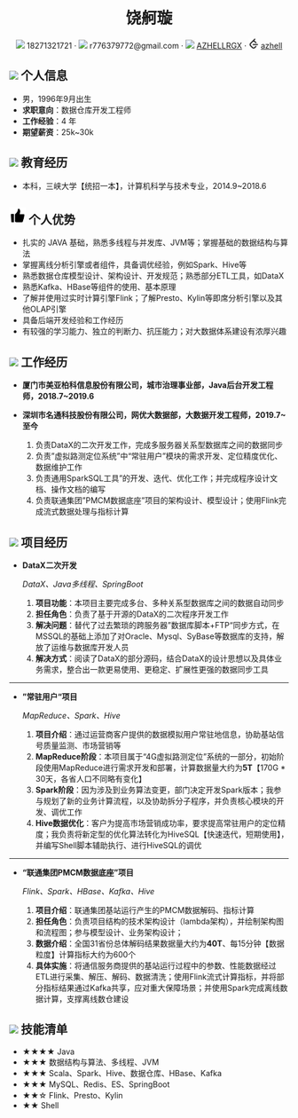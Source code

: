  <center>
     <h1>饶舸璇</h1>
     <div>
         <span>
             <img src="assets/phone-solid.svg" width="18px">
             18271321721
         </span>
         ·
         <span>
             <img src="assets/envelope-solid.svg" width="18px">
             r776379772@gmail.com
         </span>
         · 	
         <span>
             <img src="assets/github-brands.svg" width="18px">
             <a href="https://github.com/AZHELLRGX">AZHELLRGX</a>
         </span>
         · 	
         <span>
             <img src="assets/leetcode.svg" width="18px">
             <a href="https://leetcode-cn.com/u/azhell/">azhell</a>
         </span>
     </div>
 </center>

 ## <img src="assets/info-circle-solid.svg" width="30px"> 个人信息 

 - 男，1996年9月出生
 - **求职意向**：数据仓库开发工程师
 - **工作经验**：4 年
 - **期望薪资**：25k~30k

## <img src="assets/graduation-cap-solid.svg" width="30px"> 教育经历

- 本科，三峡大学【统招一本】，计算机科学与技术专业，2014.9~2018.6

## <img src="assets/personal-advantage.svg" width="30px"> 个人优势

- 扎实的 JAVA 基础，熟悉多线程与并发库、JVM等；掌握基础的数据结构与算法
- 掌握离线分析引擎或者组件，具备调优经验，例如Spark、Hive等
- 熟悉数据仓库模型设计、架构设计、开发规范；熟悉部分ETL工具，如DataX
- 熟悉Kafka、HBase等组件的使用、基本原理
- 了解并使用过实时计算引擎Flink；了解Presto、Kylin等即席分析引擎以及其他OLAP引擎
- 具备后端开发经验和工作经历
- 有较强的学习能力、独立的判断力、抗压能力；对大数据体系建设有浓厚兴趣

## <img src="assets/briefcase-solid.svg" width="30px"> 工作经历

- __厦门市美亚柏科信息股份有限公司，城市治理事业部，Java后台开发工程师，2018.7~2019.6__

- **深圳市名通科技股份有限公司，网优大数据部，大数据开发工程师，2019.7~至今**
   1. 负责DataX的二次开发工作，完成多服务器关系型数据库之间的数据同步
   2. 负责”虚拟路测定位系统”中“常驻用户”模块的需求开发、定位精度优化、数据维护工作
   3. 负责通用SparkSQL工具”的开发、迭代、优化工作；并完成程序设计文档、操作文档的编写
   4. 负责联通集团”PMCM数据底座”项目的架构设计、模型设计；使用Flink完成流式数据处理与指标计算

## <img src="assets/project-diagram-solid.svg" width="30px"> 项目经历

- **DataX二次开发**

  *DataX、Java多线程、SpringBoot*

  1. **项目功能**：本项目主要完成多台、多种关系型数据库之间的数据自动同步
  2. **担任角色**：负责了基于开源的DataX的二次程序开发工作
  3. **解决问题**：替代了过去繁琐的跨服务器”数据库脚本+FTP“同步方式，在MSSQL的基础上添加了对Oracle、Mysql、SyBase等数据库的支持，解放了运维与数据库开发人员
  4. **解决方式**：阅读了DataX的部分源码，结合DataX的设计思想以及具体业务需求，整合出一款更易使用、更稳定、扩展性更强的数据同步工具

****

- **”常驻用户“项目**

  *MapReduce、Spark、Hive*

  1. **项目介绍**：通过运营商客户提供的数据模拟用户常驻地信息，协助基站信号质量监测、市场营销等
  2. **MapReduce阶段**：本项目属于“4G虚拟路测定位”系统的一部分，初始阶段使用MapReduce进行需求开发和部署，计算数据量大约为**5T**【170G * 30天，各省人口不同略有变化】
  3. **Spark阶段**：因为涉及到业务算法变更，部门决定开发Spark版本；我参与规划了新的业务计算流程，以及协助拆分子程序，并负责核心模块的开发、调优工作
  4. **Hive数据优化**：客户为提高市场营销成功率，要求提高常驻用户的定位精度；我负责将新定型的优化算法转化为HiveSQL【快速迭代，短期使用】，并编写Shell脚本辅助执行、进行HiveSQL的调优

****

- **“联通集团PMCM数据底座”项目**

  *Flink、Spark、HBase、Kafka、Hive*

  1. **项目介绍**：联通集团基站运行产生的PMCM数据解码、指标计算
  2. **担任角色**：负责项目结构的技术架构设计（lambda架构），并绘制架构图和流程图；参与模型设计、业务架构设计；
  3. **数据介绍**：全国31省份总体解码结果数据量大约为**40T**、每15分钟【数据粒度】计算指标大约为600个
  4. **具体实施**：将通信服务商提供的基站运行过程中的参数、性能数据经过ETL进行采集、解压、解码、数据清洗；使用Flink流式计算指标，并将部分指标结果通过Kafka共享，应对重大保障场景；并使用Spark完成离线数据计算，支撑离线数仓建设

## <img src="assets/tools-solid.svg" width="30px"> 技能清单

- ★★★★ Java
- ★★★ 数据结构与算法、多线程、JVM
- ★★★ Scala、Spark、Hive、数据仓库、HBase、Kafka
- ★★★ MySQL、Redis、ES、SpringBoot
- ★★☆ Flink、Presto、Kylin
- ★★    Shell